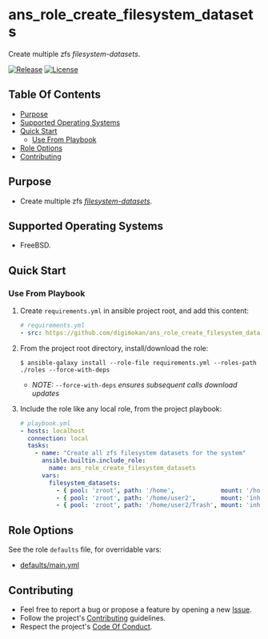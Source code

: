 # ans_role_create_filesystem_datasets

Create multiple zfs _filesystem-datasets_.

[![Release](https://img.shields.io/github/release/digimokan/ans_role_create_filesystem_datasets.svg?label=release)](https://github.com/digimokan/ans_role_create_filesystem_datasets/releases/latest "Latest Release Notes")
[![License](https://img.shields.io/badge/license-MIT-blue.svg?label=license)](LICENSE.md "Project License")

## Table Of Contents

* [Purpose](#purpose)
* [Supported Operating Systems](#supported-operating-systems)
* [Quick Start](#quick-start)
    * [Use From Playbook](#use-from-playbook)
* [Role Options](#role-options)
* [Contributing](#contributing)

## Purpose

* Create multiple zfs [_filesystem-datasets_](https://openzfs.github.io/openzfs-docs/man/8/zfs-create.8.html#DESCRIPTION).

## Supported Operating Systems

* FreeBSD.

## Quick Start

### Use From Playbook

1. Create `requirements.yml` in ansible project root, and add this content:

   ```yaml
   # requirements.yml
   - src: https://github.com/digimokan/ans_role_create_filesystem_datasets
   ```

2. From the project root directory, install/download the role:

   ```shell
   $ ansible-galaxy install --role-file requirements.yml --roles-path ./roles --force-with-deps
   ```

   * _NOTE:_ `--force-with-deps` _ensures subsequent calls download updates_

3. Include the role like any local role, from the project playbook:

   ```yaml
   # playbook.yml
   - hosts: localhost
     connection: local
     tasks:
       - name: "Create all zfs filesystem datasets for the system"
         ansible.builtin.include_role:
           name: ans_role_create_filesystem_datasets
         vars:
           filesystem_datasets:
             - { pool: 'zroot', path: '/home',             mount: '/home',     owner: 'root',  group: 'wheel', mode: '755' }
             - { pool: 'zroot', path: '/home/user2',       mount: 'inherited', owner: 'user2', group: 'user2', mode: '710' }
             - { pool: 'zroot', path: '/home/user2/Trash', mount: 'inherited', owner: 'user2', group: 'user2', mode: '755' }
   ```

## Role Options

See the role `defaults` file, for overridable vars:

  * [defaults/main.yml](../defaults/main.yml)

## Contributing

* Feel free to report a bug or propose a feature by opening a new
  [Issue](https://github.com/digimokan/ans_role_create_filesystem_datasets/issues).
* Follow the project's [Contributing](CONTRIBUTING.md) guidelines.
* Respect the project's [Code Of Conduct](CODE_OF_CONDUCT.md).

